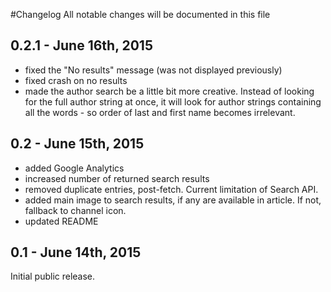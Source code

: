 #Changelog
All notable changes will be documented in this file

## 0.2.1 - June 16th, 2015

- fixed the "No results" message (was not displayed previously)
- fixed crash on no results
- made the author search be a little bit more creative. Instead of looking for the full author string at once, it will look for author strings containing all the words - so order of last and first name becomes irrelevant.

## 0.2 - June 15th, 2015

- added Google Analytics
- increased number of returned search results
- removed duplicate entries, post-fetch. Current limitation of Search API.
- added main image to search results, if any are available in article. If not, fallback to channel icon.
- updated README

## 0.1 - June 14th, 2015

Initial public release.